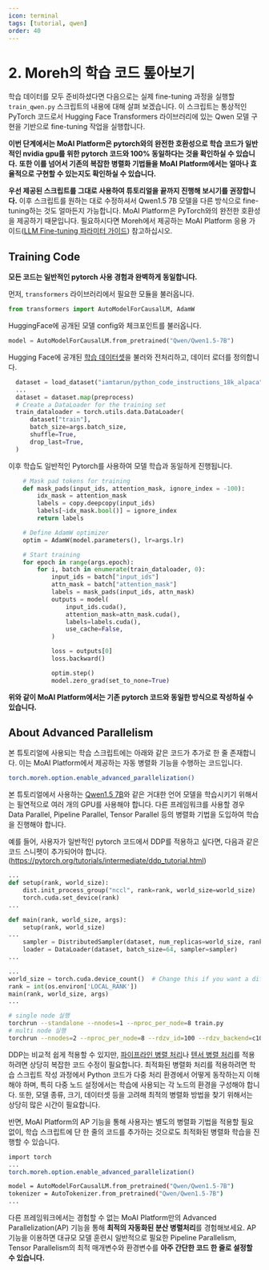 ```yaml
---
icon: terminal
tags: [tutorial, qwen]
order: 40
---
```


# 2. Moreh의 학습 코드 톺아보기

학습 데이터를 모두 준비하셨다면 다음으로는 실제 fine-tuning 과정을 실행할 `train_qwen.py` 스크립트의 내용에 대해 살펴 보겠습니다. 이 스크립트는 통상적인 PyTorch 코드로서 Hugging Face Transformers 라이브러리에 있는 Qwen 모델 구현을 기반으로 fine-tuning 작업을 실행합니다. 

**이번 단계에서는 MoAI Platform은 pytorch와의 완전한 호환성으로 학습 코드가 일반적인 nvidia gpu를 위한 pytorch 코드와 100% 동일하다는 것을 확인하실 수 있습니다.** **또한 이를 넘어서 기존의 복잡한 병렬화 기법들을 MoAI Platform에서는 얼마나 효율적으로 구현할 수 있는지도 확인하실 수 있습니다.**

**우선 제공된 스크립트를 그대로 사용하여 튜토리얼을 끝까지 진행해 보시기를 권장합니다.** 이후 스크립트를 원하는 대로 수정하셔서 Qwen1.5 7B 모델을 다른 방식으로 fine-tuning하는 것도 얼마든지 가능합니다. MoAI Platform은 PyTorch와의 완전한 호환성을 제공하기 때문입니다. 필요하시다면 Moreh에서 제공하는 MoAI Platform 응용 가이드([LLM Fine-tuning 파라미터 가이드](/Supported_Documents/LLM_param_guide.md)) 참고하십시오.

## Training Code

**모든 코드는 일반적인 pytorch 사용 경험과 완벽하게 동일합니다.** 

먼저, `transformers` 라이브러리에서 필요한 모듈을 불러옵니다.

```python
from transformers import AutoModelForCausalLM, AdamW
```

HuggingFace에 공개된 모델 config와 체크포인트를 불러옵니다.  

```python
model = AutoModelForCausalLM.from_pretrained("Qwen/Qwen1.5-7B")
```

Hugging Face에 공개된 [학습 데이터셋](https://huggingface.co/datasets/iamtarun/python_code_instructions_18k_alpaca)을 불러와 전처리하고, 데이터 로더를 정의합니다. 
```python
  dataset = load_dataset("iamtarun/python_code_instructions_18k_alpaca").with_format("torch")
  ...
  dataset = dataset.map(preprocess)
  # Create a DataLoader for the training set
  train_dataloader = torch.utils.data.DataLoader(
      dataset["train"],
      batch_size=args.batch_size,
      shuffle=True,
      drop_last=True,
  )
```

이후 학습도 일반적인 Pytorch를 사용하여 모델 학습과 동일하게 진행됩니다. 

```python
    # Mask pad tokens for training
    def mask_pads(input_ids, attention_mask, ignore_index = -100):
        idx_mask = attention_mask
        labels = copy.deepcopy(input_ids)
        labels[~idx_mask.bool()] = ignore_index
        return labels

    # Define AdamW optimizer
    optim = AdamW(model.parameters(), lr=args.lr)

    # Start training
    for epoch in range(args.epoch):
        for i, batch in enumerate(train_dataloader, 0):
            input_ids = batch["input_ids"]
            attn_mask = batch["attention_mask"]
            labels = mask_pads(input_ids, attn_mask)
            outputs = model(
                input_ids.cuda(),
                attention_mask=attn_mask.cuda(),
                labels=labels.cuda(),
                use_cache=False,
            )

            loss = outputs[0]
            loss.backward()

            optim.step()
            model.zero_grad(set_to_none=True)
```

**위와 같이 MoAI Platform에서는 기존 pytorch 코드와 동일한 방식으로 작성하실 수 있습니다.**

## About Advanced Parallelism

본 튜토리얼에 사용되는 학습 스크립트에는 아래와 같은 코드가 추가로 한 줄 존재합니다. 이는 MoAI Platform에서 제공하는 자동 병렬화 기능을 수행하는 코드입니다.

```bash
torch.moreh.option.enable_advanced_parallelization()
```

본 튜토리얼에서 사용하는 [Qwen1.5 7B](https://huggingface.co/Qwen/Qwen1.5-7B)와 같은 거대한 언어 모델을 학습시키기 위해서는 필연적으로 여러 개의 GPU를 사용해야 합니다. 다른 프레임워크를 사용할 경우 Data Parallel, Pipeline Parallel, Tensor Parallel 등의 병렬화 기법을 도입하여 학습을 진행해야 합니다.


예를 들어, 사용자가 일반적인 pytorch 코드에서 DDP를 적용하고 싶다면, 다음과 같은 코드 스니펫이 추가되어야 합니다. (https://pytorch.org/tutorials/intermediate/ddp_tutorial.html)

```python
...
def setup(rank, world_size):
    dist.init_process_group("nccl", rank=rank, world_size=world_size)
    torch.cuda.set_device(rank)
...

def main(rank, world_size, args):
	setup(rank, world_size)
...
	sampler = DistributedSampler(dataset, num_replicas=world_size, rank=rank)
	loader = DataLoader(dataset, batch_size=64, sampler=sampler)
...

...
world_size = torch.cuda.device_count()  # Change this if you want a different number of GPUs
rank = int(os.environ['LOCAL_RANK'])
main(rank, world_size, args)
...
```

```bash
# single node 실행
torchrun --standalone --nnodes=1 --nproc_per_node=8 train.py
# multi node 실행
torchrun --nnodes=2 --nproc_per_node=8 --rdzv_id=100 --rdzv_backend=c10d --rdzv_endpoint=$MASTER_ADDR:29400 train.py
```

DDP는 비교적 쉽게 적용할 수 있지만, [파이프라인 병렬 처리](https://pytorch.org/docs/stable/pipeline.html)나 [텐서 병렬 처리](https://pytorch.org/tutorials/intermediate/TP_tutorial.html)를 적용하려면 상당히 복잡한 코드 수정이 필요합니다. 최적화된 병렬화 처리를 적용하려면 학습 스크립트 작성 과정에서 Python 코드가 다중 처리 환경에서 어떻게 동작하는지 이해해야 하며, 특히 다중 노드 설정에서는 학습에 사용되는 각 노드의 환경을 구성해야 합니다. 또한, 모델 종류, 크기, 데이터셋 등을 고려해 최적의 병렬화 방법을 찾기 위해서는 상당히 많은 시간이 필요합니다.

반면, MoAI Platform의 AP 기능을 통해 사용자는 별도의 병렬화 기법을 적용할 필요 없이, 학습 스크립트에 단 한 줄의 코드를 추가하는 것으로도 최적화된 병렬화 학습을 진행할 수 있습니다.

```bash
import torch
...
torch.moreh.option.enable_advanced_parallelization()

model = AutoModelForCausalLM.from_pretrained("Qwen/Qwen1.5-7B")
tokenizer = AutoTokenizer.from_pretrained("Qwen/Qwen1.5-7B")
...
```

다른 프레임워크에서는 경험할 수 없는 MoAI Platform만의 Advanced Parallelization(AP) 기능을 통해 **최적의 자동화된 분산 병렬처리**를 경험해보세요. AP기능을 이용하면 대규모 모델 훈련시 일반적으로 필요한 Pipeline Parallelism, Tensor Parallelism의 최적 매개변수와 환경변수를 **아주 간단한 코드 한 줄로 설정할 수 있습니다.**